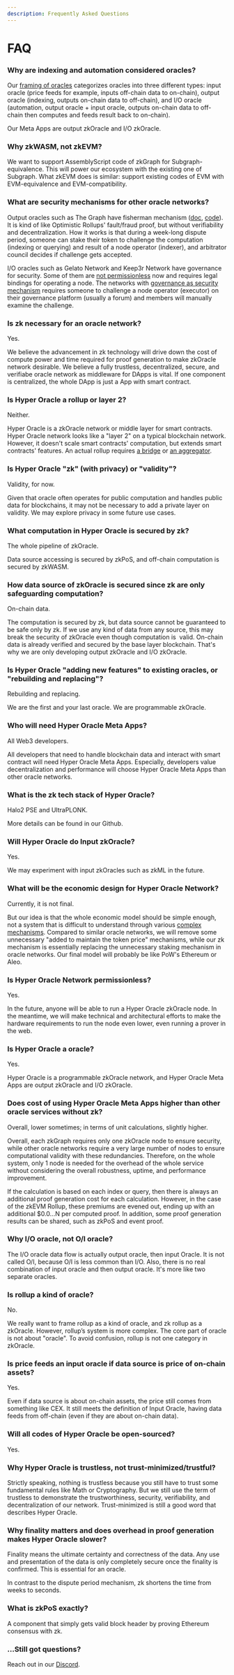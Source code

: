 ```yaml
---
description: Frequently Asked Questions
---
```


# FAQ

### Why are indexing and automation considered oracles?

Our [framing of oracles](https://ethresear.ch/t/defining-zkoracle-for-ethereum/15131) categorizes oracles into three different types: input oracle (price feeds for example, inputs off-chain data to on-chain), output oracle (indexing, outputs on-chain data to off-chain), and I/O oracle (automation, output oracle + input oracle, outputs on-chain data to off-chain then computes and feeds result back to on-chain).

Our Meta Apps are output zkOracle and I/O zkOracle.

### Why zkWASM, not zkEVM?

We want to support AssemblyScript code of zkGraph for Subgraph-equivalence. This will power our ecosystem with the existing one of Subgraph. What zkEVM does is similar: support existing codes of EVM with EVM-equivalence and EVM-compatibility.

### What are security mechanisms for other oracle networks?

Output oracles such as The Graph have fisherman mechanism ([doc](https://thegraph.com/docs/en/network/indexing/#what-are-disputes-and-where-can-i-view-them), [code](https://github.com/graphprotocol/contracts/blob/dev/contracts/disputes/DisputeManager.sol)). It is kind of like Optimistic Rollups' fault/fraud proof, but without verifiability and decentralization. How it works is that during a week-long dispute period, someone can stake their token to challenge the computation (indexing or querying) and result of a node operator (indexer), and arbitrator council decides if challenge gets accepted.

I/O oracles such as Gelato Network and Keep3r Network have governance for security. Some of them are [not permissionless](https://docs.gelato.network/introduction/executor-operators#who-can-become-an-executor) now and requires legal bindings for operating a node. The networks with [governance as security mechanism](https://docs.keep3r.network/roles/governance) requires someone to challenge a node operator (executor) on their governance platform (usually a forum) and members will manually examine the challenge.

### Is zk necessary for an oracle network?

Yes.

We believe the advancement in zk technology will drive down the cost of compute power and time required for proof generation to make zkOracle network desirable. We believe a fully trustless, decentralized, secure, and verifiabe oracle network as middleware for DApps is vital. If one component is centralized, the whole DApp is just a App with smart contract.

### Is Hyper Oracle a rollup or layer 2?

Neither.

Hyper Oracle is a zkOracle network or middle layer for smart contracts. Hyper Oracle network looks like a "layer 2" on a typical blockchain network. However, it doesn't scale smart contracts' computation, but extends smart contracts' features. An actual rollup requires [a bridge](https://drive.google.com/file/d/1KOEKNDGLBiLbaUDnIxCV6L1aBJblGPJs/view) or [an aggregator](https://www.youtube.com/watch?v=NKQz9jU0ftg).

### Is Hyper Oracle "zk" (with privacy) or "validity"?

Validity, for now.

Given that oracle often operates for public computation and handles public data for blockchains, it may not be necessary to add a private layer on validity. We may explore privacy in some future use cases.&#x20;

### What computation in Hyper Oracle is secured by zk?

The whole pipeline of zkOracle.

Data source accessing is secured by zkPoS, and off-chain computation is secured by zkWASM.

### How data source of zkOracle is secured since zk are only safeguarding computation?

On-chain data.

The computation is secured by zk, but data source cannot be guaranteed to be safe only by zk. If we use any kind of data from any source, this may break the security of zkOracle even though computation is  valid. On-chain data is already verified and secured by the base layer blockchain. That's why we are only developing output zkOracle and I/O zkOracle.

### Is Hyper Oracle "adding new features" to existing oracles, or "rebuilding and replacing"?

Rebuilding and replacing.

We are the first and your last oracle. We are programmable zkOracle.

### Who will need Hyper Oracle Meta Apps?

All Web3 developers.

All developers that need to handle blockchain data and interact with smart contract will need Hyper Oracle Meta Apps. Especially, developers value decentralization and performance will choose Hyper Oracle Meta Apps than other oracle networks.

### What is the zk tech stack of Hyper Oracle?

Halo2 PSE and UltraPLONK.

More details can be found in our Github.

### Will Hyper Oracle do Input zkOracle?

Yes.

We may experiment with input zkOracles such as zkML in the future.

### What will be the economic design for Hyper Oracle Network?

Currently, it is not final.

But our idea is that the whole economic model should be simple enough, not a system that is difficult to understand through various [complex mechanisms](https://twitter.com/matthuang/status/1638359675258421248). Compared to similar oracle networks, we will remove some unnecessary "added to maintain the token price" mechanisms, while our zk mechanism is essentially replacing the unnecessary staking mechanism in oracle networks. Our final model will probably be like PoW's Ethereum or Aleo.

### Is Hyper Oracle Network permissionless?

Yes.

In the future, anyone will be able to run a Hyper Oracle zkOracle node. In the meantime, we will make technical and architectural efforts to make the hardware requirements to run the node even lower, even running a prover in the web.

### Is Hyper Oracle a oracle?

Yes.

Hyper Oracle is a programmable zkOracle network, and Hyper Oracle Meta Apps are output zkOracle and I/O zkOracle.

### Does cost of using Hyper Oracle Meta Apps higher than other oracle services without zk?

Overall, lower sometimes; in terms of unit calculations, slightly higher.

Overall, each zkGraph requires only one zkOracle node to ensure security, while other oracle networks require a very large number of nodes to ensure computational validity with these redundancies. Therefore, on the whole system, only 1 node is needed for the overhead of the whole service without considering the overall robustness, uptime, and performance improvement.

If the calculation is based on each index or query, then there is always an additional proof generation cost for each calculation. However, in the case of the zkEVM Rollup, these premiums are evened out, ending up with an additional $0.0...N per computed proof. In addition, some proof generation results can be shared, such as zkPoS and event proof.

### Why I/O oracle, not O/I oracle?

The I/O oracle data flow is actually output oracle, then input Oracle. It is not called O/I, because O/I is less common than I/O. Also, there is no real combination of input oracle and then output oracle. It's more like two separate oracles.

### Is rollup a kind of oracle?

No.

We really want to frame rollup as a kind of oracle, and zk rollup as a zkOracle. However, rollup’s system is more complex. The core part of oracle is not about "oracle". To avoid confusion, rollup is not one category in zkOracle.

### Is price feeds an input oracle if data source is price of on-chain assets?

Yes.

Even if data source is about on-chain assets, the price still comes from something like CEX. It still meets the definition of Input Oracle, having data feeds from off-chain (even if they are about on-chain data).

### Will all codes of Hyper Oracle be open-sourced?

Yes.

### Why Hyper Oracle is trustless, not trust-minimized/trustful?

Strictly speaking, nothing is trustless because you still have to trust some fundamental rules like Math or Cryptography. But we still use the term of trustless to demonstrate the trustworthiness, security, verifiability, and decentralization of our network. Trust-minimized is still a good word that describes Hyper Oracle.

### Why finality matters and does overhead in proof generation makes Hyper Oracle slower?

Finality means the ultimate certainty and correctness of the data. Any use and presentation of the data is only completely secure once the finality is confirmed. This is essential for an oracle.

In contrast to the dispute period mechanism, zk shortens the time from weeks to seconds.

### What is zkPoS exactly?

A component that simply gets valid block header by proving Ethereum consensus with zk.

### ...Still got questions?

Reach out in our [Discord](https://discord.gg/MgyYbW9dQj).
